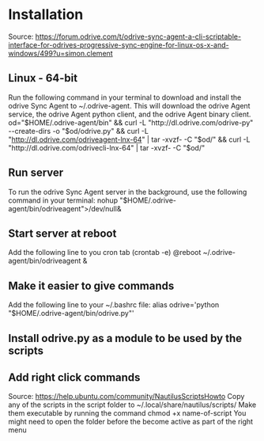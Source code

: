 # Installation
Source: https://forum.odrive.com/t/odrive-sync-agent-a-cli-scriptable-interface-for-odrives-progressive-sync-engine-for-linux-os-x-and-windows/499?u=simon.clement

## Linux - 64-bit
Run the following command in your terminal to download and install the odrive Sync Agent to ~/.odrive-agent. This will download the odrive Agent service, the odrive Agent python client, and the odrive Agent binary client.
od="$HOME/.odrive-agent/bin" && curl -L "http://dl.odrive.com/odrive-py" --create-dirs -o "$od/odrive.py" && curl -L "http://dl.odrive.com/odriveagent-lnx-64" | tar -xvzf- -C "$od/" && curl -L "http://dl.odrive.com/odrivecli-lnx-64" | tar -xvzf- -C "$od/"

## Run server
To run the odrive Sync Agent server in the background, use the following command in your terminal:
nohup "$HOME/.odrive-agent/bin/odriveagent">/dev/null&


## Start server at reboot
Add the following line to you cron tab (crontab -e)
@reboot ~/.odrive-agent/bin/odriveagent &

## Make it easier to give commands
Add the following line to your ~/.bashrc file:
alias odrive='python "$HOME/.odrive-agent/bin/odrive.py"'

## Install odrive.py as a module to be used by the scripts


## Add right click commands
Source: https://help.ubuntu.com/community/NautilusScriptsHowto
Copy any of the scripts in the script folder to ~/.local/share/nautilus/scripts/
Make them  executable by running the command
chmod +x name-of-script
You might need to open the folder before the become active as part of the right menu
